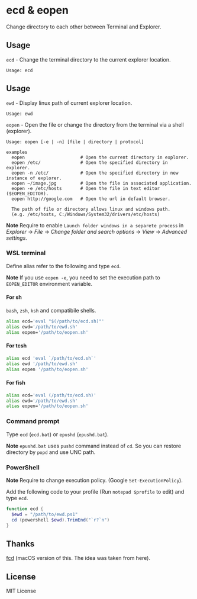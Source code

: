 # ecd & eopen

Change directory to each other between Terminal and Explorer.

## Usage

`ecd` - Change the terminal directory to the current explorer location.

```
Usage: ecd
```

## Usage

`ewd` - Display linux path of current explorer location.

```
Usage: ewd
```

`eopen` - Open the file or change the directory from the terminal via a shell (explorer).

```
Usage: eopen [-e | -n] [file | directory | protocol]

examples
  eopen                     # Open the current directory in explorer.
  eopen /etc/               # Open the specified directory in explorer.
  eopen -n /etc/            # Open the specified directory in new instance of explorer.
  eopen ~/image.jpg         # Open the file in associated application.
  eopen -e /etc/hosts       # Open the file in text editor ($EOPEN_EDITOR).
  eopen http://google.com   # Open the url in default browser.

  The path of file or directory allows linux and windows path.
  (e.g. /etc/hosts, C:/Windows/System32/drivers/etc/hosts)
```

**Note** Require to enable `Launch folder windows in a separete process` in *Explorer* -> *File* -> *Change folder and search options* -> *View* -> *Advanced settings*.

### WSL terminal

Define alias refer to the following and type `ecd`.

**Note** If you use `eopen -e`, you need to set the execution path to `EOPEN_EDITOR` environment variable.

#### For sh

`bash`, `zsh`, `ksh` and compatibile shells.

```sh
alias ecd='eval "$(/path/to/ecd.sh)"'
alias ewd='/path/to/ewd.sh'
alias eopen='/path/to/eopen.sh'
```

#### For tcsh

```sh
alias ecd 'eval `/path/to/ecd.sh`'
alias ewd '/path/to/ewd.sh'
alias eopen '/path/to/eopen.sh'
```

#### For fish

```sh
alias ecd='eval (/path/to/ecd.sh)'
alias ewd='/path/to/ewd.sh'
alias eopen='/path/to/eopen.sh'
```

### Command prompt

Type `ecd` (`ecd.bat`) or `epushd` (`epushd.bat`).

**Note** `epushd.bat` uses `pushd` command instead of `cd`. So you can restore directory by `popd` and use UNC path.

### PowerShell

**Note** Require to change execution policy. (Google `Set-ExecutionPolicy`).

Add the following code to your profile (Run `notepad $profile` to edit) and type `ecd`.

```powershell
function ecd {
  $ewd = "/path/to/ewd.ps1"
  cd (powershell $ewd).TrimEnd("`r?`n")
}
```

## Thanks

[fcd](https://qiita.com/Yuhsak/items/a1f154f14e5ff871b6d2) (macOS version of this. The idea was taken from here).

## License

MIT License
